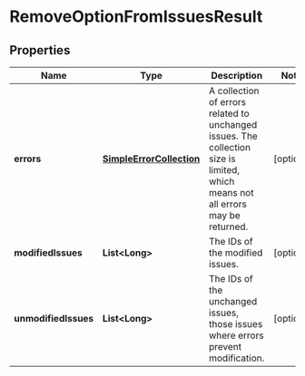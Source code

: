 

# RemoveOptionFromIssuesResult


## Properties

| Name | Type | Description | Notes |
|------------ | ------------- | ------------- | -------------|
|**errors** | [**SimpleErrorCollection**](SimpleErrorCollection.md) | A collection of errors related to unchanged issues. The collection size is limited, which means not all errors may be returned. |  [optional] |
|**modifiedIssues** | **List&lt;Long&gt;** | The IDs of the modified issues. |  [optional] |
|**unmodifiedIssues** | **List&lt;Long&gt;** | The IDs of the unchanged issues, those issues where errors prevent modification. |  [optional] |



